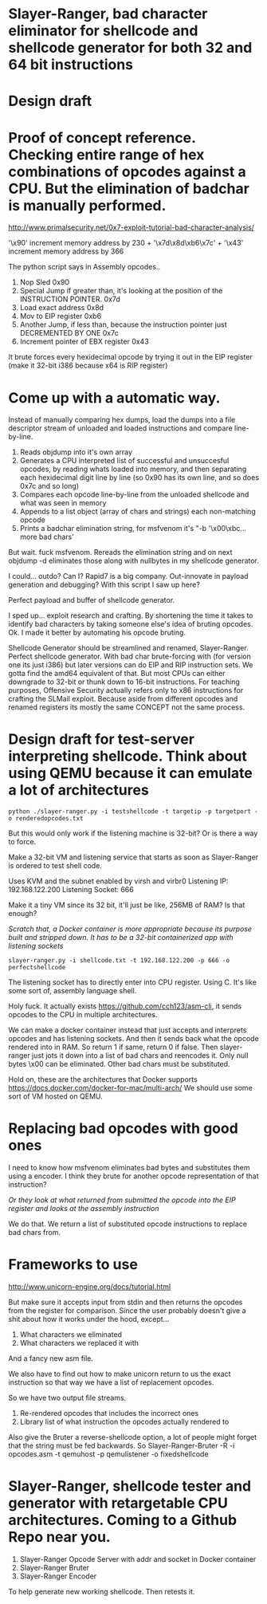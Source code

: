 # Slayer-Ranger, bad character eliminator for shellcode and shellcode generator for both 32 and 64 bit instructions

# Design draft

# Proof of concept reference. Checking entire range of hex combinations of opcodes against a CPU. But the elimination of badchar is manually performed.

http://www.primalsecurity.net/0x7-exploit-tutorial-bad-character-analysis/

'\x90' increment memory address by 230 + '\x7d\x8d\xb6\x7c' + '\x43' increment memory address by 366

The python script says in Assembly opcodes..

1. Nop Sled 0x90
2. Special Jump if greater than, it's looking at the position of the INSTRUCTION POINTER. 0x7d
3. Load exact address 0x8d
4. Mov to EIP register 0xb6
5. Another Jump, if less than, because the instruction pointer just DECREMENTED BY ONE 0x7c
6. Increment pointer of EBX register 0x43

It brute forces every hexidecimal opcode by trying it out in the EIP register (make it 32-bit i386 because x64 is RIP register)

# Come up with a automatic way. 

Instead of manually comparing hex dumps, load the dumps into a file descriptor stream of unloaded and loaded instructions and compare line-by-line.

1. Reads objdump into it's own array
2. Generates a CPU interpreted list of successful and unsuccesful opcodes, by reading whats loaded into memory, and then separating each hexidecimal digit line by line (so 0x90 has its own line, and so does 0x7c and so long)
3. Compares each opcode line-by-line from the unloaded shellcode and what was seen in memory
4. Appends to a list object (array of chars and strings) each non-matching opcode
5. Prints a badchar elimination string, for msfvenom it's "-b '\x00\xbc\... more bad chars'

But wait. fuck msfvenom. Rereads the elimination string and on next objdump -d eliminates those along with nullbytes in my shellcode generator.

I could... outdo? Can I? Rapid7 is a big company. Out-innovate in payload generation and debugging? With this script I saw up here?

Perfect payload and buffer of shellcode generator.

I sped up... exploit research and crafting. By shortening the time it takes to identify bad characters by taking someone else's idea of bruting opcodes. Ok. I made it better by automating his opcode bruting. 



Shellcode Generator should be streamlined and renamed, Slayer-Ranger. Perfect shellcode generator. With bad char brute-forcing with (for version one its just i386) but later versions can do EIP and RIP instruction sets. We gotta find the amd64 equivalent of that. But most CPUs can either downgrade to 32-bit or thunk down to 16-bit instructions.
For teaching purposes, Offensive Security actually refers only to x86 instructions for crafting the SLMail exploit. Because aside from different opcodes and renamed registers its mostly the same CONCEPT not the same process. 

# Design draft for test-server interpreting shellcode. Think about using QEMU because it can emulate a lot of architectures

`python ./slayer-ranger.py -i testshellcode -t targetip -p targetport -o renderedopcodes.txt`

But this would only work if the listening machine is 32-bit? Or is there a way to force.

Make a 32-bit VM and listening service that starts as soon as Slayer-Ranger is ordered to test shell code.

Uses KVM and the subnet enabled by virsh and virbr0
Listening IP: 192.168.122.200
Listening Socket: 666

Make it a tiny VM since its 32 bit, it'll just be like, 256MB of RAM? Is that enough? 

*Scratch that, a Docker container is more appropriate because its purpose built and stripped down. It has to be a 32-bit containerized app with listening sockets*

`slayer-ranger.py -i shellcode.txt -t 192.168.122.200 -p 666 -o perfectshellcode`

The listening socket has to directly enter into CPU register. Using C. It's like some sort of, assembly language shell. 

Holy fuck. It actually exists https://github.com/cch123/asm-cli, it sends opcodes to the CPU in multiple architectures.

We can make a docker container instead that just accepts and interprets opcodes and has listening sockets. And then it sends back what the opcode rendered into in RAM. So return 1 if same, return 0 if false. Then slayer-ranger just jots it down into a list of bad chars and reencodes it. Only null bytes \x00 can be eliminated. Other bad chars must be substituted.

Hold on, these are the architectures that Docker supports https://docs.docker.com/docker-for-mac/multi-arch/ We should use some sort of VM hosted on QEMU.

# Replacing bad opcodes with good ones

I need to know how msfvenom eliminates bad bytes and substitutes them using a encoder. I think they brute for another opcode representation of that instruction?

*Or they look at what returned from submitted the opcode into the EIP register and looks at the assembly instruction*

We do that. We return a list of substituted opcode instructions to replace bad chars from.

# Frameworks to use

http://www.unicorn-engine.org/docs/tutorial.html

But make sure it accepts input from stdin and then returns the opcodes from the register for comparison. Since the user probably doesn't give a shit about how it works under the hood, except...

1. What characters we eliminated
2. What characters we replaced it with

And a fancy new asm file. 

We also have to find out how to make unicorn return to us the exact instruction so that way we have a list of replacement opcodes. 

So we have two output file streams.

1. Re-rendered opcodes that includes the incorrect ones
2. Library list of what instruction the opcodes actually rendered to

Also give the Bruter a reverse-shellcode option, a lot of people might forget that the string must be fed backwards. So Slayer-Ranger-Bruter -R -i opcodes.asm -t qemuhost -p qemulistener -o fixedshellcode

# Slayer-Ranger, shellcode tester and generator with retargetable CPU architectures. Coming to a Github Repo near you.

1. Slayer-Ranger Opcode Server with addr and socket in Docker container
2. Slayer-Ranger Bruter
3. Slayer-Ranger Encoder

To help generate new working shellcode. Then retests it.

